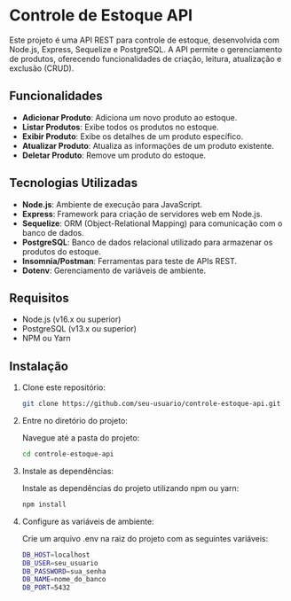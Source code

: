 # Controle de Estoque API

Este projeto é uma API REST para controle de estoque, desenvolvida com Node.js, Express, Sequelize e PostgreSQL. A API permite o gerenciamento de produtos, oferecendo funcionalidades de criação, leitura, atualização e exclusão (CRUD).

## Funcionalidades

- **Adicionar Produto**: Adiciona um novo produto ao estoque.
- **Listar Produtos**: Exibe todos os produtos no estoque.
- **Exibir Produto**: Exibe os detalhes de um produto específico.
- **Atualizar Produto**: Atualiza as informações de um produto existente.
- **Deletar Produto**: Remove um produto do estoque.

## Tecnologias Utilizadas

- **Node.js**: Ambiente de execução para JavaScript.
- **Express**: Framework para criação de servidores web em Node.js.
- **Sequelize**: ORM (Object-Relational Mapping) para comunicação com o banco de dados.
- **PostgreSQL**: Banco de dados relacional utilizado para armazenar os produtos do estoque.
- **Insomnia/Postman**: Ferramentas para teste de APIs REST.
- **Dotenv**: Gerenciamento de variáveis de ambiente.

## Requisitos

- Node.js (v16.x ou superior)
- PostgreSQL (v13.x ou superior)
- NPM ou Yarn

## Instalação

1. Clone este repositório:

   ```bash
   git clone https://github.com/seu-usuario/controle-estoque-api.git
2. Entre no diretório do projeto:

   Navegue até a pasta do projeto:

   ```bash
   cd controle-estoque-api
3. Instale as dependências:

   Instale as dependências do projeto utilizando npm ou yarn:
   ```bash
   npm install
4. Configure as variáveis de ambiente:

   Crie um arquivo .env na raiz do projeto com as seguintes variáveis:

   ```bash
   DB_HOST=localhost
   DB_USER=seu_usuario
   DB_PASSWORD=sua_senha
   DB_NAME=nome_do_banco
   DB_PORT=5432